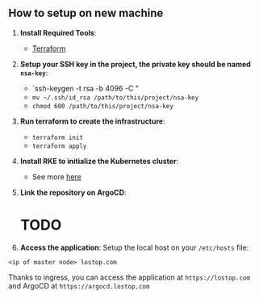 ## How to setup on new machine

1. **Install Required Tools**:
    - [Terraform](https://www.terraform.io/downloads.html)

2. **Setup your SSH key in the project, the private key should be named `nsa-key`**:
    - `ssh-keygen -t rsa -b 4096 -C "
    - `mv ~/.ssh/id_rsa /path/to/this/project/nsa-key`
    - `chmod 600 /path/to/this/project/nsa-key`

3. **Run terraform to create the infrastructure**:
    - `terraform init`
    - `terraform apply`

4. **Install RKE to initialize the Kubernetes cluster**:
    - See more [here](../k8s/RKE2/ReadMe.md)
   
5. **Link the repository on ArgoCD**:
   # TODO

6. **Access the application**:
Setup the local host on your `/etc/hosts` file:
```
<ip of master node> lostop.com
```

Thanks to ingress, you can access the application at `https://lostop.com` and ArgoCD at `https://argocd.lostop.com`
